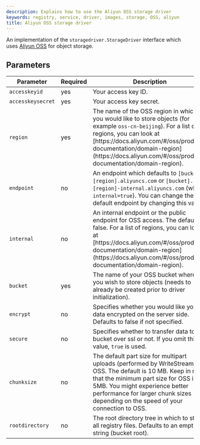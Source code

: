 ```yaml
---
description: Explains how to use the Aliyun OSS storage driver
keywords: registry, service, driver, images, storage, OSS, aliyun
title: Aliyun OSS storage driver
---
```


An implementation of the `storagedriver.StorageDriver` interface which uses
[Aliyun OSS](https://intl.aliyun.com/product/oss) for object storage.

## Parameters

<table>
  <thead>
    <tr>
      <th>Parameter</th>
      <th>Required</th>
      <th>Description</th>
    </tr>
  </thead>
  <tbody>
    <tr>
      <td>
        <code>accesskeyid</code>
      </td>
      <td>
      yes
      </td>
      <td>
      Your access key ID.
      </td>
    </tr>
    <tr>
      <td>
        <code>accesskeysecret</code>
      </td>
      <td>
      yes
      </td>
      <td>
      Your access key secret.
      </td>
    </tr>
    <tr>
      <td>
        <code>region</code>
      </td>
      <td>
      yes
      </td>
      <td> The name of the OSS region in which you would like to store objects (for example <code>oss-cn-beijing</code>). For a list of regions, you can look at [https://docs.aliyun.com/#/oss/product-documentation/domain-region](https://docs.aliyun.com/#/oss/product-documentation/domain-region).
      </td>
    </tr>
    <tr>
      <td>
        <code>endpoint</code>
      </td>
      <td>
      no
      </td>
      <td>
      An endpoint which defaults to <code>[bucket].[region].aliyuncs.com</code> or <code>[bucket].[region]-internal.aliyuncs.com</code> (when <code>internal=true</code>). You can change the default endpoint by changing this value.
      </td>
    </tr>
    <tr>
      <td>
        <code>internal</code>
      </td>
      <td>
      no
      </td>
      <td> An internal endpoint or the public endpoint for OSS access. The default is false. For a list of regions, you can look at [https://docs.aliyun.com/#/oss/product-documentation/domain-region](https://docs.aliyun.com/#/oss/product-documentation/domain-region).
      </td>
    </tr>
    <tr>
      <td>
        <code>bucket</code>
      </td>
      <td>
      yes
      </td>
      <td> The name of your OSS bucket where you wish to store objects (needs to already be created prior to driver initialization).
      </td>
    </tr>
    <tr>
      <td>
        <code>encrypt</code>
      </td>
      <td>
      no
      </td>
      <td> Specifies whether you would like your data encrypted on the server side. Defaults to false if not specified.
      </td>
    </tr>
    <tr>
      <td>
        <code>secure</code>
      </td>
      <td>
      no
      </td>
      <td> Specifies whether to transfer data to the bucket over ssl or not. If you omit this value, <code>true</code> is used.
      </td>
    </tr>
    <tr>
      <td>
        <code>chunksize</code>
      </td>
      <td>
      no
      </td>
      <td> The default part size for multipart uploads (performed by WriteStream) to OSS. The default is 10 MB. Keep in mind that the minimum part size for OSS is 5MB. You might experience better performance for larger chunk sizes depending on the speed of your connection to OSS.
      </td>
    </tr>
    <tr>
      <td>
        <code>rootdirectory</code>
      </td>
      <td>
      no
      </td>
      <td> The root directory tree in which to store all registry files. Defaults to an empty string (bucket root).
      </td>
    </tr>
  </tbody>
</table>
